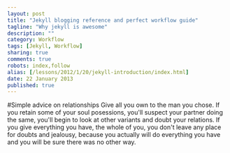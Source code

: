 ```yaml
---
layout: post
title: "Jekyll blogging reference and perfect workflow guide"
tagline: "Why jekyll is awesome"
description: ""
category: Workflow
tags: [Jekyll, Workflow]
sharing: true
comments: true
robots: index,follow
alias: [/lessons/2012/1/20/jekyll-introduction/index.html]
date: 22 January 2013
published: true
---
```

#Simple advice on relationships
Give all you own to the man you chose. If you retain some of your soul posessions, you'll suspect your partner doing the same, you'll begin to look at other variants and doubt your relations. If you give everything you have, the whole of you, you don't leave any place for doubts and jealousy, because you actually will do everything you have and you will be sure there was no other way.